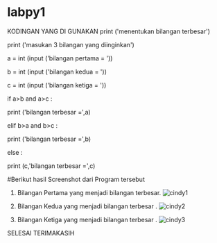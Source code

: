 # labpy1
KODINGAN YANG DI GUNAKAN
print ('menentukan bilangan terbesar')

print ('masukan 3 bilangan yang diinginkan')

a = int (input ('bilangan pertama = '))

b = int (input ('bilangan kedua = '))

c = int (input ('bilangan ketiga = '))

if a>b and a>c :

print ('bilangan terbesar =',a)

elif b>a and b>c :

print ('bilangan terbesar =',b)

else :

print (c,'bilangan terbesar =',c)

 #Berikut hasil Screenshot dari Program tersebut
 
 1. Bilangan Pertama yang menjadi bilangan terbesar. 
 ![cindy1](https://user-images.githubusercontent.com/46927898/52727802-9463d700-2fe8-11e9-8a51-001b391e725b.png)
 
 2. Bilangan Kedua yang menjadi bilangan terbesar .
 ![cindy2](https://user-images.githubusercontent.com/46927898/52727871-bc533a80-2fe8-11e9-8676-374023e51778.png)

 3. Bilangan Ketiga yang menjadi bilangan terbesar .
 ![cindy3](https://user-images.githubusercontent.com/46927898/52727944-e4db3480-2fe8-11e9-8147-81bc47a0d73a.png)

SELESAI
TERIMAKASIH

